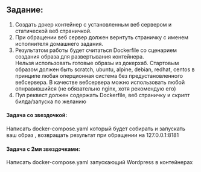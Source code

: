## Задание:  
1. Создать докер контейнер c установленным веб сервером и статической веб страничкой.  
2. При обращении веб сервер должен вернтуть страничку с именем исполнителя домашнего задания.  
3. Результатом работы будет считаться Dockerfile со сценарием создания образа для развертывания контейнера.   
   Нельзя использовать готовые образы из докерхаб. Стартовым образом должен быть scratch, ubuntu, alpine, 
   debian, redhat, centos в принципе любая оперционная система без предустановленного вебсервера. 
   В качестве вебсервера можно использовать любой опнравившийся (не обязательно nginx, хотя рекомендую его) 
4. Пул реквест должен содержать Dockerfile, веб страничку и скрипт билда/запуска по желанию   
#### Задача со звездочкой:  
Написать docker-compose.yaml который будет собирать и запускать ваш образ , 
возвращать результат при обращении на 127.0.0.1:8181  
#### Задача с 2мя звездочками: 
Написать docker-compose.yaml запускающий Wordpress в контейнерах
